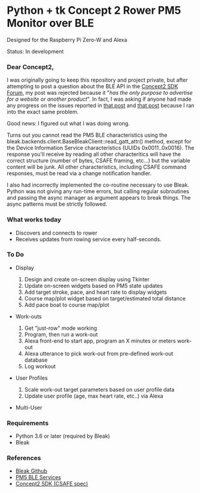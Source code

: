 # Python + tk Concept 2 Rower PM5 Monitor over BLE

Designed for the Raspberry Pi Zero-W and Alexa

Status: In development

### Dear Concept2,

I was originally going to keep this repository and project private,
but after attempting to post a question about the BLE API in the
[Concept2 SDK Forum](), my post was rejected because it "*has the only
purpose to advertise for a website or another product*". In fact, I was
asking if anyone had made any progress on the issues reported in
[that post](https://www.c2forum.com/viewtopic.php?f=15&t=194401) and
[that post](https://www.c2forum.com/viewtopic.php?t=93541) because
I ran into the exact same problem.

Good news: I figured out what I was doing wrong.

Turns out you cannot read the PM5 BLE characteristics using the
bleak.backends.client.BaseBleakClient::read_gatt_attr() method, except
for the Device Information Service characteristics (UUIDs
0x0011..0x0016).  The response you'll receive by reading all other
characteritics will have the correct structure (number of bytes, CSAFE
framing, etc...) but the variable content will be junk.  All other
characteristics, including CSAFE command responses, must be read via a
change notification handler.

I also had incorrectly implemented the co-routine necessary to use
Bleak. Python was not giving any run-time errors, but calling regular
subroutines and passing the async manager as argument appears to break things.
The async patterns must be strictly followed.

### What works today

* Discovers and connects to rower
* Receives updates from rowing service every half-seconds.

### To Do

* Display
  1. Design and create on-screen display using Tkinter
  2. Update on-screen widgets based on PM5 state updates
  3. Add target stroke, pace, and heart rate to display widgets
  4. Course map/plot widget based on target/estimated total distance
  5. Add pace boat to course map/plot

* Work-outs
  1. Get "just-row" mode working
  2. Program, then run a work-out
  3. Alexa front-end to start app, program an X minutes or meters work-out
  4. Alexa utterance to pick work-out from pre-defined work-out database
  5. Log workout

* User Profiles
  1. Scale work-out target parameters based on user profile data
  2. Update user profile (age, max heart rate, etc..) via Alexa

* Multi-User


### Requirements
* Python 3.6 or later (required by Bleak)
* Bleak

### References
* [Bleak Github](https://github.com/hbldh/bleak)
* [PM5 BLE Services](https://www.concept2.co.uk/files/pdf/us/monitors/PM5_BluetoothSmartInterfaceDefinition.pdf)    
* [Concept2 SDK (CSAFE spec)](https://www.concept2.com/service/software/software-development-kit)